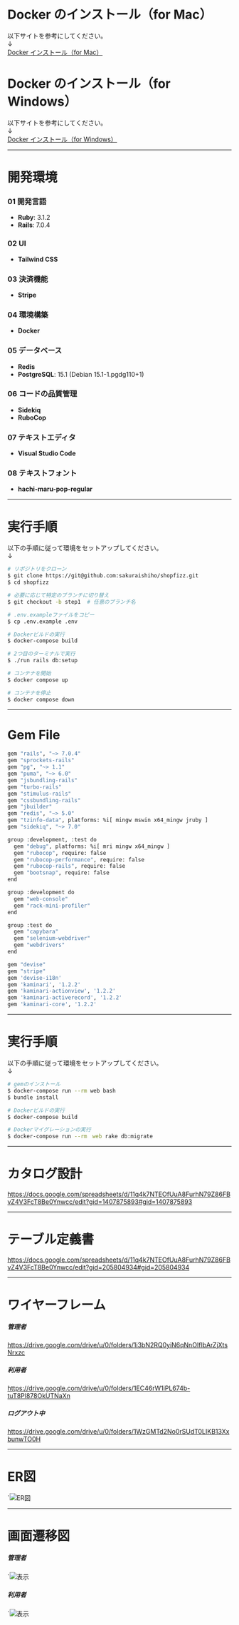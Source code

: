 # Docker のインストール（for Mac）

以下サイトを参考にしてください。  
↓  
[Docker インストール（for Mac）](https://zenn.dev/farstep/books/7f169cdc597ada/viewer/4f6d6f)

# Docker のインストール（for Windows）

以下サイトを参考にしてください。  
↓  
[Docker インストール（for Windows）](https://zenn.dev/giana12th/articles/6cc6540e0dd306)

---

# 開発環境

### 01 開発言語
- **Ruby**: 3.1.2
- **Rails**: 7.0.4

### 02 UI
- **Tailwind CSS**

### 03 決済機能
- **Stripe**

### 04 環境構築
- **Docker**

### 05 データベース
- **Redis**
- **PostgreSQL**: 15.1 (Debian 15.1-1.pgdg110+1)

### 06 コードの品質管理
- **Sidekiq**
- **RuboCop**

### 07 テキストエディタ
- **Visual Studio Code**

### 08 テキストフォント
- **hachi-maru-pop-regular**

---


# 実行手順

以下の手順に従って環境をセットアップしてください。  
↓

```bash
# リポジトリをクローン
$ git clone https://git@github.com:sakuraishiho/shopfizz.git
$ cd shopfizz

# 必要に応じて特定のブランチに切り替え
$ git checkout -b step1  # 任意のブランチ名

# .env.exampleファイルをコピー
$ cp .env.example .env

# Dockerビルドの実行
$ docker-compose build

# 2つ目のターミナルで実行
$ ./run rails db:setup

# コンテナを開始
$ docker compose up

# コンテナを停止
$ docker compose down
```

---


# Gem File

```bash
gem "rails", "~> 7.0.4"
gem "sprockets-rails"
gem "pg", "~> 1.1"
gem "puma", "~> 6.0"
gem "jsbundling-rails"
gem "turbo-rails"
gem "stimulus-rails"
gem "cssbundling-rails"
gem "jbuilder"
gem "redis", "~> 5.0"
gem "tzinfo-data", platforms: %i[ mingw mswin x64_mingw jruby ]
gem "sidekiq", "~> 7.0"

group :development, :test do
  gem "debug", platforms: %i[ mri mingw x64_mingw ]
  gem "rubocop", require: false
  gem "rubocop-performance", require: false
  gem "rubocop-rails", require: false
  gem "bootsnap", require: false
end

group :development do
  gem "web-console"
  gem "rack-mini-profiler"
end

group :test do
  gem "capybara"
  gem "selenium-webdriver"
  gem "webdrivers"
end

gem "devise"
gem "stripe"
gem 'devise-i18n'
gem 'kaminari', '1.2.2'
gem 'kaminari-actionview', '1.2.2'
gem 'kaminari-activerecord', '1.2.2'
gem 'kaminari-core', '1.2.2'
```

---


# 実行手順

以下の手順に従って環境をセットアップしてください。  
↓

```bash
# gemのインストール
$ docker-compose run --rm web bash
$ bundle install

# Dockerビルドの実行
$ docker-compose build

# Dockerマイグレーションの実行
$ docker-compose run --rm　web rake db:migrate
```

---


# カタログ設計
<https://docs.google.com/spreadsheets/d/11q4k7NTEOfUuA8FurhN79Z86FBvZ4V3FcT8Be0Ynwcc/edit?gid=1407875893#gid=1407875893>

---


# テーブル定義書
<https://docs.google.com/spreadsheets/d/11q4k7NTEOfUuA8FurhN79Z86FBvZ4V3FcT8Be0Ynwcc/edit?gid=205804934#gid=205804934>

---


# ワイヤーフレーム
##### 管理者  
<https://drive.google.com/drive/u/0/folders/1i3bN2RQ0yiN6qNnOIfIbArZjXtsNrxzc>

##### 利用者    
<https://drive.google.com/drive/u/0/folders/1EC46rW1iPL674b-tuT8Pl878OkUTNaXn>

##### ログアウト中  
<https://drive.google.com/drive/u/0/folders/1WzGMTd2No0rSUdT0LIKB13XxbunwTO0H>

---


# ER図
`![ER図](https://raw.githubusercontent.com/sakuraishiho/NEW-shopfizz/main/app/assets/svg/er.svg)

---


# 画面遷移図
##### 管理者  
`![表示](https://raw.githubusercontent.com/sakuraishiho/NEW-shopfizz/main/app/assets/svg/admin.svg)

##### 利用者  
`![表示](https://raw.githubusercontent.com/sakuraishiho/NEW-shopfizz/main/app/assets/svg/customer.svg)